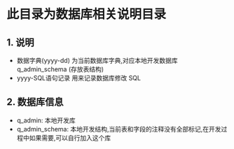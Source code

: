 # 此目录为数据库相关说明目录

## 1. 说明

- 数据字典(yyyy-dd) 为当前数据库字典,对应本地开发数据库 q_admin_schema (存放表结构)
- yyyy-SQL语句记录 用来记录数据库修改 SQL

## 2. 数据库信息

- q_admin: 本地开发库
- q_admin_schema: 本地开发结构,当前表和字段的注释没有全部标记,在开发过程中如果需要,可以自行加入这个库
